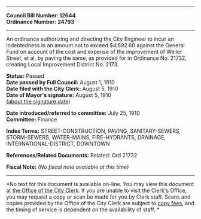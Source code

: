 * * * * *  
  
**Council Bill Number: [](#h0)[](#h2)12644**   
**Ordinance Number: 24793**  
  
* * * * *  
  
An ordinance authorizing and directing the City Engineer to incur an indebtedness in an amount not to exceed $4,592.60 against the General Fund on account of the cost and expense of the improvement of Weller Street, et al, by paving the same, as provided for in Ordinance No. 21732, creating Local Improvement District No. 2173.  
  
**Status:** Passed   
**Date passed by Full Council:** August 1, 1910   
**Date filed with the City Clerk:** August 5, 1910   
**Date of Mayor's signature:** August 5, 1910   
[(about the signature date)](/~public/approvaldate.htm)   
  
  
**Date introduced/referred to committee:** July 25, 1910   
**Committee:** Finance   
  
**Index Terms:** STREET-CONSTRUCTION, PAVING, SANITARY-SEWERS, STORM-SEWERS, WATER-MAINS, FIRE-HYDRANTS, DRAINAGE, INTERNATIONAL-DISTRICT, DOWNTOWN  
  
**References/Related Documents:** Related: Ord 21732  
  
**Fiscal Note:** *(No fiscal note available at this time)*  
  
* * * * *  
  
*No text for this document is available on-line. You may view this document at [the Office of the City Clerk](http://www.seattle.gov/leg/clerk/contactUs.htm). If you are unable to visit the Clerk's Office, you may request a copy or scan be made for you by Clerk staff. Scans and copies provided by the Office of the City Clerk are subject to [copy fees](http://clerk.seattle.gov/~public/clerkfees.htm), and the timing of service is dependent on the availability of staff. *  
  
  
